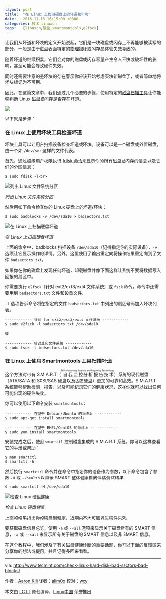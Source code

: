 ```yaml
---
layout: post
title:	"在 Linux 上检测硬盘上的坏道和坏块"
date:	2016-11-16 16:15:00 +0800 
categories:	技术 linuxcn 
tags:	[linuxcn,磁盘,smartmontools,e2fsck]
---
```



让我们从坏道和坏块的定义开始说起，它们是一块磁盘或闪存上不再能够被读写的部分，一般是由于磁盘表面特定的[物理损坏](http://www.tecmint.com/defragment-linux-system-partitions-and-directories/)或闪存晶体管失效导致的。


随着坏道的继续积累，它们会对你的磁盘或闪存容量产生令人不快或破坏性的影响，甚至可能会导致硬件失效。


同时还需要注意的是坏块的存在警示你应该开始考虑买块新磁盘了，或者简单地将坏块标记为不可用。


因此，在这篇文章中，我们通过几个必要的步骤，使用特定的[磁盘扫描工具](http://www.tecmint.com/ncdu-a-ncurses-based-disk-usage-analyzer-and-tracker/)让你能够判断 Linux 磁盘或闪存是否存在坏道。


![](/Asserts/Images//attachment/album/201611/16/161511pz1odz8o1z1fmh8d.jpg)


以下就是步骤：


### 在 Linux 上使用坏块工具检查坏道


坏块工具可以让用户扫描设备检查坏道或坏块。设备可以是一个磁盘或外置磁盘，由一个如 `/dev/sdc` 这样的文件代表。


首先，通过超级用户权限执行 [fdisk 命令](http://www.tecmint.com/fdisk-commands-to-manage-linux-disk-partitions/)来显示你的所有磁盘或闪存的信息以及它们的分区信息：



```
$ sudo fdisk -l<br>
```

![列出 Linux 文件系统分区](/Asserts/Images//attachment/album/201611/16/161522zvofgpg5atqaz66q.png)


*列出 Linux 文件系统分区*


然后用如下命令检查你的 Linux 硬盘上的坏道/坏块：



```
$ sudo badblocks -v /dev/sda10 > badsectors.txt

```

![在 Linux 上扫描硬盘坏道](/Asserts/Images//attachment/album/201611/16/161523ae1f9efev9zmpa44.png)


*在 Linux 上扫描硬盘坏道*


上面的命令中，badblocks 扫描设备 `/dev/sda10`（记得指定你的实际设备），`-v` 选项让它显示操作的详情。另外，这里使用了输出重定向将操作结果重定向到了文件 `badsectors.txt`。


如果你在你的磁盘上发现任何坏道，卸载磁盘并像下面这样让系统不要将数据写入回报的扇区中。


你需要执行 `e2fsck`（针对 ext2/ext3/ext4 文件系统）或 `fsck` 命令，命令中还需要用到 `badsectors.txt` 文件和设备文件。


`-l` 选项告诉命令将在指定的文件 `badsectors.txt` 中列出的扇区号码加入坏块列表。



```
------------ 针对 for ext2/ext3/ext4 文件系统 ------------
$ sudo e2fsck -l badsectors.txt /dev/sda10

或

------------ 针对其它文件系统 ------------
$ sudo fsck -l badsectors.txt /dev/sda10

```

### 在 Linux 上使用 Smartmontools 工具扫描坏道


这个方法对带有 S.M.A.R.T（<ruby> 自我监控分析报告技术 <rp>  （ </rp> <rt>  Self-Monitoring, Analysis and Reporting Technology </rt> <rp>  ） </rp></ruby>）系统的现代磁盘（ATA/SATA 和 SCSI/SAS 硬盘以及固态硬盘）更加的可靠和高效。S.M.A.R.T 系统能够帮助检测，报告，以及可能记录它们的健康状况，这样你就可以找出任何可能出现的硬件失效。


你可以使用以下命令安装 `smartmontools`：



```
------------ 在基于 Debian/Ubuntu 的系统上 ------------
$ sudo apt-get install smartmontools

------------ 在基于 RHEL/CentOS 的系统上 ------------
$ sudo yum install smartmontools

```

安装完成之后，使用 `smartctl` 控制磁盘集成的 S.M.A.R.T 系统。你可以这样查看它的手册或帮助：



```
$ man smartctl
$ smartctl -h

```

然后执行 `smartctrl` 命令并在命令中指定你的设备作为参数，以下命令包含了参数 `-H` 或 `--health` 以显示 SMART 整体健康自我评估测试结果。



```
$ sudo smartctl -H /dev/sda10

```

![检查 Linux 硬盘健康](/Asserts/Images//attachment/album/201611/16/161523ycc1n841ncat1zz2.png)


*检查 Linux 硬盘健康*


上面的结果指出你的硬盘很健康，近期内不大可能发生硬件失效。


要获取磁盘信息总览，使用 `-a` 或 `--all` 选项来显示关于磁盘所有的 SMART 信息，`-x` 或 `--xall` 来显示所有关于磁盘的 SMART 信息以及非 SMART 信息。


在这个教程中，我们涉及了有关[磁盘健康诊断](http://www.tecmint.com/defragment-linux-system-partitions-and-directories/)的重要话题，你可以下面的反馈区来分享你的想法或提问，并且记得多回来看看。




---


via: <http://www.tecmint.com/check-linux-hard-disk-bad-sectors-bad-blocks/>


作者：[Aaron Kili](http://www.tecmint.com/author/aaronkili/) 译者：[alim0x](https://github.com/alim0x) 校对：[wxy](https://github.com/wxy)


本文由 [LCTT](https://github.com/LCTT/TranslateProject) 原创编译，[Linux中国](https://linux.cn/) 荣誉推出
